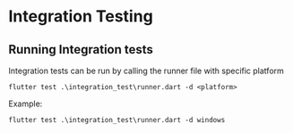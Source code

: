 # Integration Testing

## Running Integration tests

Integration tests can be run by calling the runner file with specific platform

```shell
flutter test .\integration_test\runner.dart -d <platform>
```

Example:

```shell
flutter test .\integration_test\runner.dart -d windows
```
